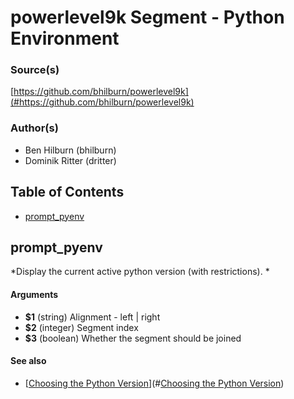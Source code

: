 # powerlevel9k Segment - Python Environment


### Source(s)

[https://github.com/bhilburn/powerlevel9k](#https://github.com/bhilburn/powerlevel9k)


### Author(s)

- Ben Hilburn (bhilburn)
- Dominik Ritter (dritter)


## Table of Contents

- [prompt_pyenv](#prompt_pyenv)

## prompt_pyenv
*Display the current active python version (with restrictions). *

#### Arguments

- **$1** (string) Alignment - left | right
- **$2** (integer) Segment index
- **$3** (boolean) Whether the segment should be joined


#### See also

- [[Choosing the Python Version](https://github.com/pyenv/pyenv#choosing-the-python-version)](#[Choosing the Python Version](https://github.com/pyenv/pyenv#choosing-the-python-version))


